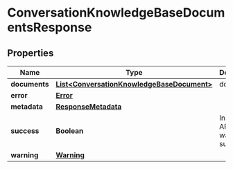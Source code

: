 
# ConversationKnowledgeBaseDocumentsResponse

## Properties
Name | Type | Description | Notes
------------ | ------------- | ------------- | -------------
**documents** | [**List&lt;ConversationKnowledgeBaseDocument&gt;**](ConversationKnowledgeBaseDocument.md) | documents |  [optional]
**error** | [**Error**](Error.md) |  |  [optional]
**metadata** | [**ResponseMetadata**](ResponseMetadata.md) |  |  [optional]
**success** | **Boolean** | Indicates if API call was successful |  [optional]
**warning** | [**Warning**](Warning.md) |  |  [optional]



